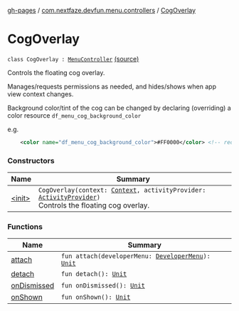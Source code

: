 [gh-pages](../../index.md) / [com.nextfaze.devfun.menu.controllers](../index.md) / [CogOverlay](.)

# CogOverlay

`class CogOverlay : `[`MenuController`](../../com.nextfaze.devfun.menu/-menu-controller/index.md) [(source)](https://github.com/NextFaze/dev-fun/tree/master/devfun-menu/src/main/java/com/nextfaze/devfun/menu/controllers/Cog.kt#L46)

Controls the floating cog overlay.

Manages/requests permissions as needed, and hides/shows when app view context changes.

Background color/tint of the cog can be changed by declaring (overriding) a color resource `df_menu_cog_background_color`

e.g.

``` xml
    <color name="df_menu_cog_background_color">#FF0000</color> <!-- red -->
```

### Constructors

| Name | Summary |
|---|---|
| [&lt;init&gt;](-init-.md) | `CogOverlay(context: `[`Context`](https://developer.android.com/reference/android/content/Context.html)`, activityProvider: `[`ActivityProvider`](../../com.nextfaze.devfun.internal/-activity-provider.md)`)`<br>Controls the floating cog overlay. |

### Functions

| Name | Summary |
|---|---|
| [attach](attach.md) | `fun attach(developerMenu: `[`DeveloperMenu`](../../com.nextfaze.devfun.menu/-developer-menu/index.md)`): `[`Unit`](https://kotlinlang.org/api/latest/jvm/stdlib/kotlin/-unit/index.html) |
| [detach](detach.md) | `fun detach(): `[`Unit`](https://kotlinlang.org/api/latest/jvm/stdlib/kotlin/-unit/index.html) |
| [onDismissed](on-dismissed.md) | `fun onDismissed(): `[`Unit`](https://kotlinlang.org/api/latest/jvm/stdlib/kotlin/-unit/index.html) |
| [onShown](on-shown.md) | `fun onShown(): `[`Unit`](https://kotlinlang.org/api/latest/jvm/stdlib/kotlin/-unit/index.html) |
